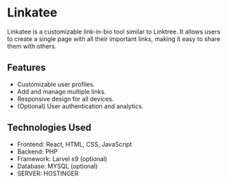 # Linkatee

Linkatee is a customizable link-in-bio tool similar to Linktree. It allows users to create a single page with all their important links, making it easy to share them with others.

## Features
- Customizable user profiles.
- Add and manage multiple links.
- Responsive design for all devices.
- (Optional) User authentication and analytics.

## Technologies Used
- Frontend: React, HTML, CSS, JavaScript
- Backend: PHP 
- Framework: Larvel x9  (optional)
- Database: MYSQL  (optional)
- SERVER: HOSTINGER
